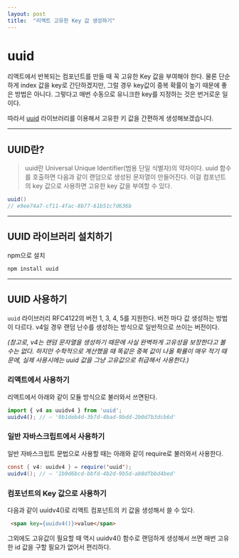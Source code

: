 ```yaml
---
layout: post
title:  "리액트 고유한 Key 값 생성하기"
---
```



uuid
==

리액트에서 반복되는 컴포넌트를 만들 때 꼭 고유한 Key 값을 부여해야 한다. 물론 단순하게 index 값을 key로 간단하겠지만, 그럴 경우 key값이 중복 확률이 높기 때문에 좋은 방법은 아니다. 그렇다고 매번 수동으로 유니크한 key를 지정하는 것은 번거로운 일이다. 

따라서 [uuid](https://www.npmjs.com/package/uuid) 라이브러리를 이용해서 고유한 키 값을 간편하게 생성해보겠습니다.

---
## UUID란?
>uuid란 Universal Unique Identifier(범용 단일 식별자)의 약자이다. uuid 함수를 호출하면 다음과 같이 랜덤으로 생성된 문자열이 만들어진다. 이걸 컴포넌트의 key 값으로 사용하면 고유한 key 값을 부여할 수 있다.

```java
uuid() 
// e9ee74a7-cf11-4fac-8b77-61b51c7d636b
```

---
## UUID 라이브러리 설치하기
npm으로 설치
```java
npm install uuid
```
---
## UUID 사용하기
`uuid` 라이브러리 RFC4122의 버전 1, 3, 4, 5를 지원한다. 버전 마다 값 생성하는 방법이 다르다. v4일 경우 랜덤 난수를 생성하는 방식으로 일반적으로 쓰이는 버전이다.

_(참고로, v4는 랜덤 문자열을 생성하기 때문에 사실 완벽하게 고유성을 보장한다고 볼 수는 없다. 하지만 수학적으로 계산했을 때 똑같은 중복 값이 나올 확률이 매우 적기 때문에, 실제 사용시에는 uuid 값을 그냥 고유값으로 취급해서 사용한다.)_

### 리액트에서 사용하기

리액트에서 아래와 같이 모듈 방식으로 불러와서 쓰면된다.
```javascript
import { v4 as uuidv4 } from 'uuid';
uuidv4(); // ⇨ '9b1deb4d-3b7d-4bad-9bdd-2b0d7b3dcb6d'
```
### 일반 자바스크립트에서 사용하기

일반 자바스크립트 문법으로 사용할 때는 아래와 같이 require로 불러와서 사용한다.
```java
const { v4: uuidv4 } = require('uuid');
uuidv4(); // ⇨ '1b9d6bcd-bbfd-4b2d-9b5d-ab8dfbbd4bed'
```

### 컴포넌트의 Key 값으로 사용하기
다음과 같이 uuidv4()로 리액트 컴포넌트의 키 값을 생성해서 쓸 수 있다.
```html
 <span key={uuidv4()}>value</span>
```
그외에도 고유값이 필요할 때 역시 uuidv4() 함수로 랜덤하게 생성해서 쓰면 매번 고유한 id 값을 구할 필요가 없어서 편리하다.
